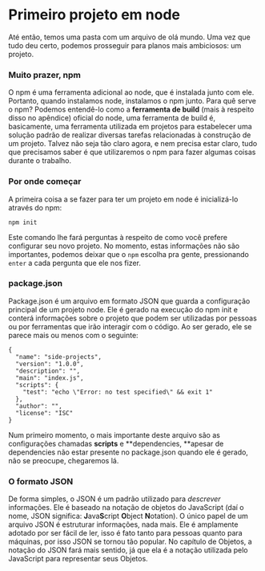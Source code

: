 # Primeiro projeto em node

Até então, temos uma pasta com um arquivo de olá mundo. Uma vez que tudo deu certo, podemos prosseguir para planos mais ambiciosos: um projeto.

### Muito prazer, npm

O npm é uma ferramenta adicional ao node, que é instalada junto com ele. Portanto, quando instalamos node, instalamos o npm junto. Para quê serve o npm? Podemos entendê-lo como a **ferramenta de build** \(mais à respeito disso no apêndice\) oficial do node, uma ferramenta de build é, basicamente, uma ferramenta utilizada em projetos para estabelecer uma solução padrão de realizar diversas tarefas relacionadas à construção de um projeto. Talvez não seja tão claro agora, e nem precisa estar claro, tudo que precisamos saber é que utilizaremos o npm para fazer algumas coisas durante o trabalho.

### Por onde começar

A primeira coisa a se fazer para ter um projeto em node é inicializá-lo através do npm:

```
npm init
```

Este comando lhe fará perguntas à respeito de como você prefere configurar seu novo projeto. No momento, estas informações não são importantes, podemos deixar que o `npm` escolha pra gente, pressionando `enter` a cada pergunta que ele nos fizer.

### package.json

Package.json é um arquivo em formato JSON que guarda a configuração principal de um projeto node. Ele é gerado na execução do npm init e conterá informações sobre o projeto que podem ser utilizadas por pessoas ou por ferramentas que irão interagir com o código. Ao ser gerado, ele se parece mais ou menos com o seguinte:

```
{
  "name": "side-projects",
  "version": "1.0.0",
  "description": "",
  "main": "index.js",
  "scripts": {
    "test": "echo \"Error: no test specified\" && exit 1"
  },
  "author": "",
  "license": "ISC"
}
```

Num primeiro momento, o mais importante deste arquivo são as configurações chamadas **scripts** e **dependencies, **apesar de dependencies não estar presente no package.json quando ele é gerado, não se preocupe, chegaremos lá.

### O formato JSON

De forma simples, o JSON é um padrão utilizado para _descrever_ informações. Ele é baseado na notação de objetos do JavaScript \(daí o nome, JSON significa: **J**ava**S**cript **O**bject **N**otation\). O único papel de um arquivo JSON é estruturar informações, nada mais. Ele é amplamente adotado por ser fácil de ler, isso é fato tanto para pessoas quanto para máquinas, por isso JSON se tornou tão popular. No capítulo de Objetos, a notação do JSON fará mais sentido, já que ela é a notação utilizada pelo JavaScript para representar seus Objetos.

